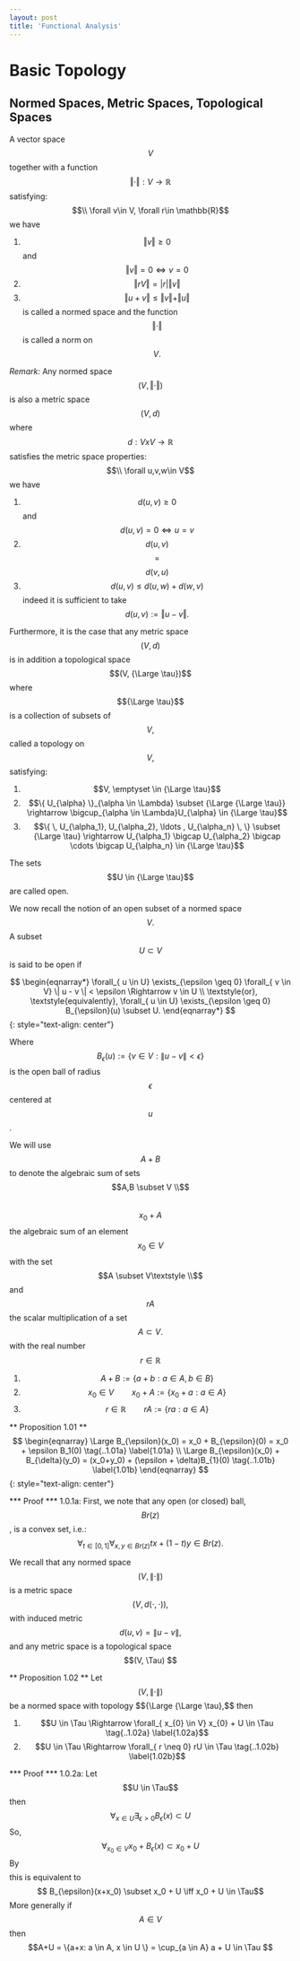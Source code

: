 ```yaml
---
layout: post
title: 'Functional Analysis'
---
```


# Basic Topology

## Normed Spaces, Metric Spaces, Topological Spaces
A vector space $$V$$ together with a function $$\Vert \cdot \Vert : V \rightarrow \mathbb{R}$$ satisfying:
$$\\ \forall v\in V, \forall r\in \mathbb{R}$$ we have 
1.  $$\Vert v \Vert \ge 0$$ and $$\Vert v \Vert = 0 \iff v = 0$$
2.  $$\Vert rV \Vert = \vert r \vert \Vert v \Vert$$
3.  $$\Vert u+v \Vert \le \Vert v \Vert + \Vert u \Vert$$
is called a normed space and the function $$\Vert \cdot \Vert$$ is called a norm on $$V.$$

*Remark:* Any normed space $$(V, \Vert \cdot \Vert)$$ is also a metric space $$(V,d)$$ where
$$d: VxV \rightarrow \mathbb{R}$$ satisfies the metric space properties:
$$\\ \forall u,v,w\in V$$ we have 
1.  $$d(u,v) \ge 0$$ and $$d(u,v) = 0 \iff u = v$$
2.  $$d(u,v)$$ $$=$$ $$d(v,u)$$
3.  $$d(u,v) \le d(u,w) + d(w,v)$$
indeed it is sufficient to take $$d(u,v) := \Vert u-v \Vert.$$

Furthermore, it is the case that any metric space $$(V,d)$$ is in addition a topological space $$(V, {\Large \tau})$$ where
$${\Large \tau}$$ is a collection of subsets of $$V,$$ called a topology on $$V,$$ satisfying:
1.  $$V, \emptyset \in {\Large \tau}$$
2.  $$\{ U_{\alpha} \}_{\alpha \in \Lambda} \subset {\Large {\Large \tau}} \rightarrow \bigcup_{\alpha \in \Lambda}U_{\alpha} \in {\Large \tau}$$
3.  $$\{ \, U_{\alpha_1}, U_{\alpha_2}, \ldots , U_{\alpha_n} \, \} \subset {\Large \tau} \rightarrow U_{\alpha_1} \bigcap U_{\alpha_2} \bigcap \cdots \bigcap U_{\alpha_n} \in {\Large \tau}$$ 

The sets $$U \in {\Large \tau}$$ are called open.

We now recall the notion of an open subset of a normed space $$V.$$ A subset $$U \subset V$$ is said to be open if

$$
\begin{eqnarray*} 
\forall_{ u \in U} \exists_{\epsilon \geq 0} \forall_{ v \in V} \| u - v \| < \epsilon \Rightarrow	v \in U \\
\textstyle{or}, \textstyle{equivalently}, \forall_{ u \in U} \exists_{\epsilon \geq 0} B_{\epsilon}(u) \subset U.
\end{eqnarray*} 
$$
{: style="text-align: center"}

Where $$B_{\epsilon}(u) := \{v \in V: \| u - v \| < \epsilon\}$$ is the open ball of radius $$\epsilon$$ centered at $$u$$.

We will use $$A + B$$ to denote the algebraic sum of sets $$A,B \subset V \\$$  
$$x_0 + A$$ the algebraic sum of an element $$x_0 \in V$$ with the set $$A \subset V\textstyle \\$$
and $$rA$$ the scalar multiplication of a set $$A \subset V\textstyle{.}$$ with the real number $$r \in \mathbb{R}$$

1.  $$A + B := \{a + b: a \in A, b \in B\}$$
2.  $$x_0 \in V \qquad x_0 + A := \{x_0 + a: a \in A\}$$
3.  $$r \in \mathbb{R} \qquad rA := \{ra: a \in A\}$$

** Proposition 1.01 **
$$ 
\begin{eqnarray} 
\Large
B_{\epsilon}(x_0) = x_0 + B_{\epsilon}(0) = x_0 + \epsilon B_1(0) \tag{..1.01a} \label{1.01a} \\
\Large
B_{\epsilon}(x_0) + B_{\delta}(y_0) = (x_0+y_0) + (\epsilon + \delta)B_{1}(0) \tag{..1.01b} \label{1.01b}
\end{eqnarray} 
$$ 
{: style="text-align: center"}

*** Proof ***
1.0.1a: First, we note that any open (or closed) ball, $$B{r}(z)$$, is a convex set, i.e.: 
$$ \forall_{ t \in [0,1]} \forall_{ x,y \in B{r}(z)} tx + (1-t)y \in B{r}(z).$$

We recall that any normed space $$(V, \|\cdot\|) $$ is a metric space $$(V,d(\cdot,\cdot)),$$ with induced metric $$d(u,v) = \|u-v\|,$$ and any metric space is a topological space $$(V, \Tau) $$

** Proposition 1.02 **
Let $$(V, \|\cdot\|)$$ be a normed space with topology $${\Large {\Large \tau},$$ then
1. $$U \in \Tau \Rightarrow \forall_{ x_{0} \in V} x_{0} + U \in \Tau \tag{..1.02a} \label{1.02a}$$
2. $$U \in \Tau \Rightarrow \forall_{ r \neq 0} rU \in \Tau \tag{..1.02b} \label{1.02b}$$


*** Proof ***
1.0.2a:
Let $$U \in \Tau$$ then $$\forall_{ x \in U} \exists_{\epsilon > 0} B_{\epsilon}(x) \subset U$$
So, $$\forall_{ x_{0} \in V} x_0 + B_{\epsilon}(x) \subset x_0 + U $$
By $$\label{1.01a}$$ this is equivalent to $$ B_{\epsilon}(x+x_0) \subset x_0 + U \iff x_0 + U \in \Tau$$
More generally if $$A \in V$$ then 
$$A+U = \{a+x: a \in A, x \in U \} = \cup_{a \in A} a + U \in \Tau $$